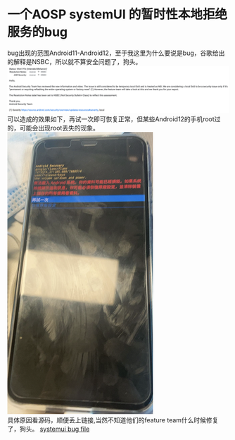 # 一个AOSP systemUI 的暂时性本地拒绝服务的bug

bug出现的范围Android11-Android12，至于我这里为什么要说是bug，谷歌给出的解释是NSBC，所以就不算安全问题了，狗头。
![img1](./img/1.png)
可以造成的效果如下，再试一次即可恢复正常，但某些Android12的手机root过的，可能会出现root丢失的现象。<br>
![img2](./img/2.png)<br>
具体原因看源码，顺便丢上链接,当然不知道他们的feature team什么时候修复了，狗头。
[systemui bug file](https://android.googlesource.com/platform/frameworks/base/+/refs/heads/master/packages/SystemUI/src/com/android/systemui/controls/management/ControlsRequestReceiver.kt)

